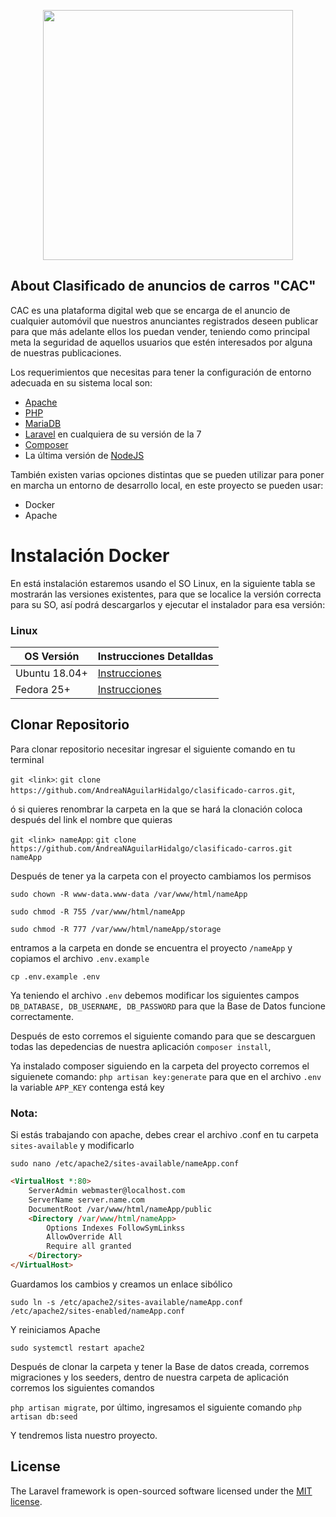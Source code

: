 <p align="center"><a href="https://devitm.com" target="_blank"><img src="https://desarrollotecnologicodemorelos.com/wp-content/uploads/2020/04/logo_DevITM-sinslogan.png" width="400"></a></p>

## About Clasificado de anuncios de carros "CAC"

CAC es una plataforma digital web que se encarga de el anuncio de cualquier automóvil que nuestros anunciantes registrados deseen publicar para que más adelante ellos los puedan vender, teniendo como principal meta la seguridad de aquellos usuarios que estén interesados por alguna de nuestras publicaciones.

Los requerimientos que necesitas para tener la configuración de entorno adecuada en su sistema local son:

* [Apache]()
* [PHP]()
* [MariaDB]()
* [Laravel](https://laravel.com/docs/7.x) en cualquiera de su versión de la 7
* [Composer](https://getcomposer.org/download/)
* La última versión de [NodeJS](https://nodejs.org/en/download/package-manager/)

También existen varias opciones distintas que se pueden utilizar para poner en marcha un entorno de desarrollo local, en este proyecto se pueden usar:

* Docker
* Apache

# Instalación Docker
En está instalación estaremos usando el SO Linux, en la siguiente tabla se mostrarán las versiones existentes, para que se localice la versión correcta para su SO, así podrá descargarlos y ejecutar el instalador para esa versión:

### Linux
| OS Versión    | Instrucciones Detalldas   |
|---------------|-------------------------- |
| Ubuntu 18.04+ | [Instrucciones](https://docs.docker.com/engine/install/ubuntu/)
| Fedora 25+    | [Instrucciones](https://docs.docker.com/engine/install/fedora/)

## Clonar Repositorio
Para clonar repositorio necesitar ingresar el siguiente comando en tu terminal

` git <link> `: ` git clone https://github.com/AndreaNAguilarHidalgo/clasificado-carros.git `,

ó si quieres renombrar la carpeta en la que se hará la clonación coloca después del link el nombre que quieras

` git <link> nameApp `: ` git clone https://github.com/AndreaNAguilarHidalgo/clasificado-carros.git nameApp `

Después de tener ya la carpeta con el proyecto cambiamos los permisos 

` sudo chown -R www-data.www-data /var/www/html/nameApp `

` sudo chmod -R 755 /var/www/html/nameApp `

` sudo chmod -R 777 /var/www/html/nameApp/storage `

entramos a la carpeta en donde se encuentra el proyecto ` /nameApp ` y copiamos el archivo ` .env.example `

` cp .env.example .env `

Ya teniendo el archivo ` .env ` debemos modificar los siguientes campos ` DB_DATABASE, DB_USERNAME, DB_PASSWORD ` para que
la Base de Datos funcione correctamente.

Después de esto corremos el siguiente comando para que se descarguen todas las depedencias de nuestra aplicación
`composer install`,

Ya instalado composer siguiendo en la carpeta del proyecto corremos el siguienete comando:
` php artisan key:generate ` para que en el archivo ` .env ` la variable ` APP_KEY ` contenga está key
### Nota:
Si estás trabajando con apache, debes crear el archivo .conf en tu carpeta ` sites-available ` y modificarlo

` sudo nano /etc/apache2/sites-available/nameApp.conf `


```html
<VirtualHost *:80>
	ServerAdmin webmaster@localhost.com
	ServerName server.name.com
	DocumentRoot /var/www/html/nameApp/public
	<Directory /var/www/html/nameApp>
	    Options Indexes FollowSymLinkss
	    AllowOverride All
	    Require all granted
	</Directory>
</VirtualHost>
```

Guardamos los cambios y creamos un enlace sibólico 

` sudo ln -s /etc/apache2/sites-available/nameApp.conf /etc/apache2/sites-enabled/nameApp.conf `

Y reiniciamos Apache

` sudo systemctl restart apache2 `

Después de clonar la carpeta y tener la Base de datos creada, corremos migraciones y los seeders,
dentro de nuestra carpeta de aplicación corremos los siguientes comandos

` php artisan migrate `, por último, ingresamos el siguiente comando
` php artisan db:seed `

Y tendremos lista nuestro proyecto.
## License

The Laravel framework is open-sourced software licensed under the [MIT license](https://opensource.org/licenses/MIT).

